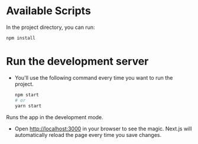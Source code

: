 # Available Scripts

In the project directory, you can run:

```
npm install 
```
# Run the development server

- You'll use the following command every time you want to run the project.

  ```bash
  npm start
  # or
  yarn start
  ```
Runs the app in the development mode.

- Open [http://localhost:3000](http://localhost:3000) in your browser to see the magic. Next.js will automatically reload the page every time you save changes.